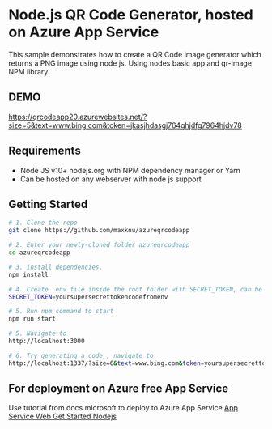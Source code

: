 # Node.js QR Code Generator, hosted on Azure App Service

This sample demonstrates how to create a QR Code image generator which returns a PNG image using node js. Using nodes basic app and qr-image NPM library.

## DEMO
https://qrcodeapp20.azurewebsites.net/?size=5&text=www.bing.com&token=jkasjhdasgj764ghjdfg7964hjdv78 

## Requirements
- Node JS v10+ nodejs.org with NPM dependency manager or Yarn
- Can be hosted on any webserver with node js support

## Getting Started

```bash
# 1. Clone the repo
git clone https://github.com/maxknu/azureqrcodeapp

# 2. Enter your newly-cloned folder azureqrcodeapp
cd azureqrcodeapp

# 3. Install dependencies. 
npm install

# 4. Create .env file inside the root folder with SECRET_TOKEN, can be any string and number
SECRET_TOKEN=yoursupersecrettokencodefromenv

# 5. Run npm command to start
npm run start

# 5. Navigate to
http://localhost:3000

# 6. Try generating a code , navigate to
http://localhost:1337/?size=6&text=www.bing.com&token=yoursupersecrettokencodefromenv
```

## For deployment on Azure free App Service
Use tutorial from docs.microsoft to deploy to Azure App Service
[App Service Web Get Started Nodejs](https://docs.microsoft.com/en-us/azure/app-service/app-service-web-get-started-nodejs)
